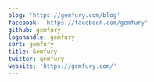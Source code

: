```yaml
---
blog: 'https://gemfury.com/blog'
facebook: 'https://facebook.com/gemfury'
github: gemfury
logohandle: gemfury
sort: gemfury
title: Gemfury
twitter: gemfury
website: 'https://gemfury.com/'
---
```

